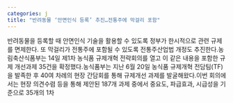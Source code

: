 ```yaml
---
categories: j
title: "반려동물 ‘안면인식 등록’ 추진…전통주에 막걸리 포함"
---
```

반려동물을 등록할 때 안면인식 기술을 활용할 수 있도록 정부가 한시적으로 관련 규제를 면제한다. 또 막걸리가 전통주에 포함될 수 있도록 전통주산업법 개정도 추진한다.농림축산식품부는 14일 제1차 농식품 규제개혁 전략회의를 열고 이 같은 내용을 포함한 규제 개선과제 35건을 확정했다.농식품부는 지난 6월 20일 농식품 규제개혁 전담팀(TF)을 발족한 후 40여 차례의 현장 간담회를 통해 규제개선 과제를 발굴해왔다.이번 회의에서는 현장 의견수렴 등을 통해 제안된 187개 과제 중에서 중요도, 파급효과, 시급성을 기준으로 35개의 1차